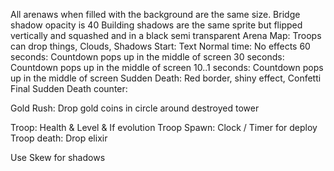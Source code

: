 <!-- Make an arena image without the towers so the towers can be placed in after. (This is so that the characters can be behind the tower)

Arena should have a checkered pattern which makes the YOLO understand shadows

There are no known tower skins in the files...

Characters: 1.680555555555555

You will find anything that’s downloaded from the SC server inside: /data/data/com.supercell.clashroyale/update
 -->

All arenaws when filled with the background are the same size.
Bridge shadow opacity is 40
Building shadows are the same sprite but flipped vertically and squashed and in a black semi transparent
Arena Map: Troops can drop things, Clouds, Shadows
Start: Text
Normal time: No effects
60 seconds: Countdown pops up in the middle of screen
30 seconds: Countdown pops up in the middle of screen
10..1 seconds: Countdown pops up in the middle of screen
Sudden Death: Red border, shiny effect, Confetti
Final Sudden Death counter: 

Gold Rush: Drop gold coins in circle around destroyed tower

Troop: Health & Level & If evolution
Troop Spawn: Clock / Timer for deploy
Troop death: Drop elixir


Use Skew for shadows